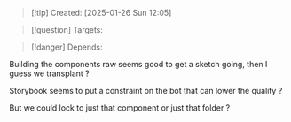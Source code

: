 
>[!tip] Created: [2025-01-26 Sun 12:05]

>[!question] Targets: 

>[!danger] Depends: 

Building the components raw seems good to get a sketch going, then I guess we transplant ?

Storybook seems to put a constraint on the bot that can lower the quality ?

But we could lock to just that component or just that folder ?

